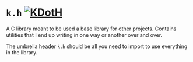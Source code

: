 # `k.h` [![KDotH](https://github.com/chinmaygarde/kdoth/actions/workflows/cmake.yml/badge.svg?branch=main)](https://github.com/chinmaygarde/kdoth/actions/workflows/cmake.yml)

A C library meant to be used a base library for other projects. Contains
utilities that I end up writing in one way or another over and over.

The umbrella header `k.h` should be all you need to import to use everything in
the library.

